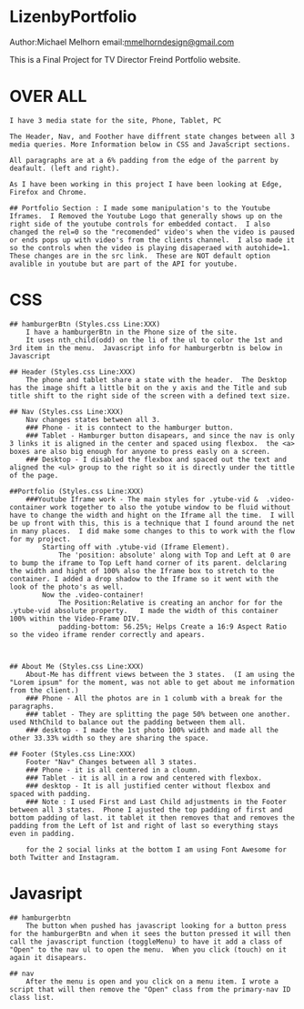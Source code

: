 # LizenbyPortfolio

Author:Michael Melhorn
email:mmelhorndesign@gmail.com

This is a Final Project for TV Director Freind Portfolio website.  

# OVER ALL
    I have 3 media state for the site, Phone, Tablet, PC
    
    The Header, Nav, and Foother have diffrent state changes between all 3 media queries. More Information below in CSS and JavaScript sections.

    All paragraphs are at a 6% padding from the edge of the parrent by deafault. (left and right).

    As I have been working in this project I have been looking at Edge, Firefox and Chrome.

    ## Portfolio Section : I made some manipulation's to the Youtube Iframes.  I Removed the Youtube Logo that generally shows up on the right side of the youtube controls for embedded contact.  I also changed the rel=0 so the "recomended" video's when the video is paused or ends pops up with video's from the clients channel.  I also made it so the controls when the video is playing disaperaed with autohide=1.  These changes are in the src link.  These are NOT default option avalible in youtube but are part of the API for youtube.

# CSS

    ## hamburgerBtn (Styles.css Line:XXX)
        I have a hamburgerBtn in the Phone size of the site.
        It uses nth_child(odd) on the li of the ul to color the 1st and 3rd item in the menu.  Javascript info for hamburgerbtn is below in Javascript
        
    ## Header (Styles.css Line:XXX)
        The phone and tablet share a state with the header.  The Desktop has the image shift a little bit on the y axis and the Title and sub title shift to the right side of the screen with a defined text size.

    ## Nav (Styles.css Line:XXX)
        Nav changes states between all 3.  
        ### Phone - it is conntect to the hamburger button.  
        ### Tablet - Hamburger button disapears, and since the nav is only 3 links it is aligned in the center and spaced using flexbox.  the <a> boxes are also big enough for anyone to press easly on a screen.  
        ### Desktop - I disabled the flexbox and spaced out the text and aligned the <ul> group to the right so it is directly under the tittle of the page.

    ##Portfolio (Styles.css Line:XXX)
        ###Youtube Iframe work - The main styles for .ytube-vid &  .video-container work together to also the yotube window to be fluid without have to change the width and hight on the Iframe all the time.  I will be up front with this, this is a technique that I found around the net in many places.  I did make some changes to this to work with the flow for my project.  
            Starting off with .ytube-vid (Iframe Element).
                The 'position: absolute' along with Top and Left at 0 are to bump the iframe to Top Left hand corner of its parent. delclaring the width and hight of 100% also the Iframe box to stretch to the container. I added a drop shadow to the Iframe so it went with the look of the photo's as well.  
            Now the .video-container!
                The Position:Relative is creating an anchor for for the .ytube-vid absolute property.   I made the width of this container 100% within the Video-Frame DIV.  
                padding-bottom: 56.25%; Helps Create a 16:9 Aspect Ratio so the video iframe render correctly and apears. 
            


    ## About Me (Styles.css Line:XXX)
        About-Me has diffrent views between the 3 states.  (I am using the "Lorem ipsum" for the moment, was not able to get about me information from the client.)
        ### Phone - All the photos are in 1 columb with a break for the paragraphs.  
        ### tablet - They are splitting the page 50% between one another.  used NthChild to balance out the padding between them all.
        ### desktop - I made the 1st photo 100% width and made all the other 33.33% width so they are sharing the space.  

    ## Footer (Styles.css Line:XXX)
        Footer "Nav" Changes between all 3 states.  
        ### Phone - it is all centered in a cloumn.
        ### Tablet - it is all in a row and centered with flexbox.
        ### desktop - It is all justified center without flexbox and spaced with padding.  
        ### Note : I used First and Last Child adjustments in the Footer between all 3 states.  Phone I ajusted the top padding of first and bottom padding of last. it tablet it then removes that and removes the padding from the Left of 1st and right of last so everything stays even in padding.   
        
        for the 2 social links at the bottom I am using Font Awesome for both Twitter and Instagram.

# Javasript

    ## hamburgerbtn
        The button when pushed has javascript looking for a button press for the hamburgerBtn and when it sees the button pressed it will then call the javascript function (toggleMenu) to have it add a class of "Open" to the nav ul to open the menu.  When you click (touch) on it again it disapears.

    ## nav
        After the menu is open and you click on a menu item. I wrote a script that will then remove the "Open" class from the primary-nav ID class list.  